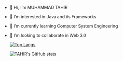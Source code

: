 - 👋 Hi, I’m MUHAMMAD TAHIR
- 👀 I’m interested in Java  and its Frameworks 
- 🌱 I’m currently learning Computer System Engineering
- 💞️ I’m looking to collaborate in Web 3.0


     [![Top Langs](https://github-readme-stats.vercel.app/api/top-langs/?username=MUHAMMADTAHIR31&layout=compact)](https://github.com/MUHAMMADTAHIR31/github-readme-stats)
     
     ![TAHIR's GitHub stats](https://github-readme-stats.vercel.app/api?username=MUHAMMADTAHIR31&show_icons=true&theme=radical)
<!---
MUHAMMADTAHIR31/MUHAMMADTAHIR31 is a ✨ special ✨ repository because its `README.md` (this file) appears on your GitHub profile.
You can click the Preview link to take a look at your changes.
--->
